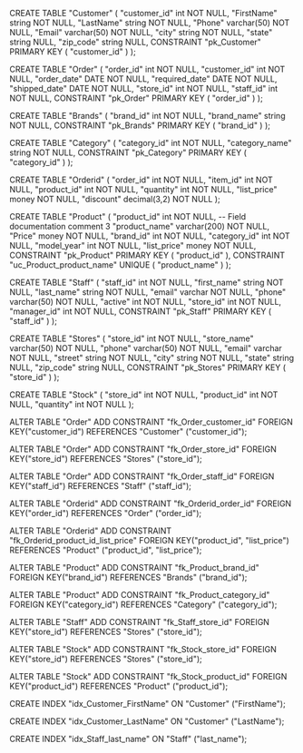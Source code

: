 CREATE TABLE "Customer" (
    "customer_id" int   NOT NULL,
    "FirstName" string   NOT NULL,
    "LastName" string   NOT NULL,
    "Phone" varchar(50)   NOT NULL,
    "Email" varchar(50)   NOT NULL,
    "city" string   NOT NULL,
    "state" string   NULL,
    "zip_code" string   NULL,
    CONSTRAINT "pk_Customer" PRIMARY KEY (
        "customer_id"
     )
);

CREATE TABLE "Order" (
    "order_id" int   NOT NULL,
    "customer_id" int   NOT NULL,
    "order_date" DATE   NOT NULL,
    "required_date" DATE   NOT NULL,
    "shipped_date" DATE   NOT NULL,
    "store_id" int   NOT NULL,
    "staff_id" int   NOT NULL,
    CONSTRAINT "pk_Order" PRIMARY KEY (
        "order_id"
     )
);

CREATE TABLE "Brands" (
    "brand_id" int   NOT NULL,
    "brand_name" string   NOT NULL,
    CONSTRAINT "pk_Brands" PRIMARY KEY (
        "brand_id"
     )
);

CREATE TABLE "Category" (
    "category_id" int   NOT NULL,
    "category_name" string   NOT NULL,
    CONSTRAINT "pk_Category" PRIMARY KEY (
        "category_id"
     )
);

CREATE TABLE "Orderid" (
    "order_id" int   NOT NULL,
    "item_id" int   NOT NULL,
    "product_id" int   NOT NULL,
    "quantity" int   NOT NULL,
    "list_price" money   NOT NULL,
    "discount" decimal(3,2)   NOT NULL
);

CREATE TABLE "Product" (
    "product_id" int   NOT NULL,
    -- Field documentation comment 3
    "product_name" varchar(200)   NOT NULL,
    "Price" money   NOT NULL,
    "brand_id" int   NOT NULL,
    "category_id" int   NOT NULL,
    "model_year" int   NOT NULL,
    "list_price" money   NOT NULL,
    CONSTRAINT "pk_Product" PRIMARY KEY (
        "product_id"
     ),
    CONSTRAINT "uc_Product_product_name" UNIQUE (
        "product_name"
    )
);

CREATE TABLE "Staff" (
    "staff_id" int   NOT NULL,
    "first_name" string   NOT NULL,
    "last_name" string   NOT NULL,
    "email" varchar   NOT NULL,
    "phone" varchar(50)   NOT NULL,
    "active" int   NOT NULL,
    "store_id" int   NOT NULL,
    "manager_id" int   NOT NULL,
    CONSTRAINT "pk_Staff" PRIMARY KEY (
        "staff_id"
     )
);

CREATE TABLE "Stores" (
    "store_id" int   NOT NULL,
    "store_name" varchar(50)   NOT NULL,
    "phone" varchar(50)   NOT NULL,
    "email" varchar   NOT NULL,
    "street" string   NOT NULL,
    "city" string   NOT NULL,
    "state" string   NULL,
    "zip_code" string   NULL,
    CONSTRAINT "pk_Stores" PRIMARY KEY (
        "store_id"
     )
);

CREATE TABLE "Stock" (
    "store_id" int   NOT NULL,
    "product_id" int   NOT NULL,
    "quantity" int   NOT NULL
);

ALTER TABLE "Order" ADD CONSTRAINT "fk_Order_customer_id" FOREIGN KEY("customer_id")
REFERENCES "Customer" ("customer_id");

ALTER TABLE "Order" ADD CONSTRAINT "fk_Order_store_id" FOREIGN KEY("store_id")
REFERENCES "Stores" ("store_id");

ALTER TABLE "Order" ADD CONSTRAINT "fk_Order_staff_id" FOREIGN KEY("staff_id")
REFERENCES "Staff" ("staff_id");

ALTER TABLE "Orderid" ADD CONSTRAINT "fk_Orderid_order_id" FOREIGN KEY("order_id")
REFERENCES "Order" ("order_id");

ALTER TABLE "Orderid" ADD CONSTRAINT "fk_Orderid_product_id_list_price" FOREIGN KEY("product_id", "list_price")
REFERENCES "Product" ("product_id", "list_price");

ALTER TABLE "Product" ADD CONSTRAINT "fk_Product_brand_id" FOREIGN KEY("brand_id")
REFERENCES "Brands" ("brand_id");

ALTER TABLE "Product" ADD CONSTRAINT "fk_Product_category_id" FOREIGN KEY("category_id")
REFERENCES "Category" ("category_id");

ALTER TABLE "Staff" ADD CONSTRAINT "fk_Staff_store_id" FOREIGN KEY("store_id")
REFERENCES "Stores" ("store_id");

ALTER TABLE "Stock" ADD CONSTRAINT "fk_Stock_store_id" FOREIGN KEY("store_id")
REFERENCES "Stores" ("store_id");

ALTER TABLE "Stock" ADD CONSTRAINT "fk_Stock_product_id" FOREIGN KEY("product_id")
REFERENCES "Product" ("product_id");

CREATE INDEX "idx_Customer_FirstName"
ON "Customer" ("FirstName");

CREATE INDEX "idx_Customer_LastName"
ON "Customer" ("LastName");

CREATE INDEX "idx_Staff_last_name"
ON "Staff" ("last_name");

